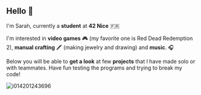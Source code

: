 ## Hello 👋

I'm Sarah, currently a **student** at **42 Nice** 🇫🇷

I'm interested in **video games** 🎮 (my favorite one is Red Dead Redemption 2), **manual crafting** 🖍️ (making jewelry and drawing)  and **music**. 🎧

Below you will be able to **get a look** at few **projects** that I have made solo or with teammates.
Have fun testing the programs and trying to break my code!

![i014201243696](https://github.com/user-attachments/assets/d18b0f0d-7d30-4659-b301-59f8d83f1fb2)


